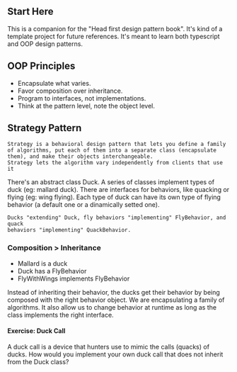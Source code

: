 ## Start Here

This is a companion for the "Head first design pattern book".
It's kind of a template project for future references.
It's meant to learn both typescript and OOP design patterns.

## OOP Principles

- Encapsulate what varies.
- Favor composition over inheritance.
- Program to interfaces, not implementations.
- Think at the pattern level, note the object level.

## Strategy Pattern

```
Strategy is a behavioral design pattern that lets you define a family of algorithms, put each of them into a separate class (encapsulate them), and make their objects interchangeable.
Strategy lets the algorithm vary independently from clients that use it
```

There's an abstract class Duck. A series of classes implement types of duck (eg: mallard duck).
There are interfaces for behaviors, like quacking or flying (eg: wing flying). Each type of duck can have its own type of flying behavior (a default one or a dinamically setted one).

```
Ducks "extending" Duck, fly behaviors "implementing" FlyBehavior, and quack
behaviors "implementing" QuackBehavior.
```

### Composition > Inheritance

- Mallard is a duck
- Duck has a FlyBehavior
- FlyWithWings implements FlyBehavior

Instead of inheriting their behavior, the ducks get their behavior by being composed with the right behavior object. We are encapsulating a family of algorithms.
It also allow us to change behavior at runtime as long as the class implements the right interface.

#### Exercise: Duck Call

A duck call is a device that hunters use to mimic the calls (quacks) of ducks. How would you implement your own duck call that does not inherit from the Duck class?
